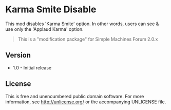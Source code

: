 Karma Smite Disable
===================
This mod disables 'Karma Smite' option. In other words, users can see & use only the 'Applaud Karma' option.

> This is a "modification package" for Simple Machines Forum 2.0.x

Version
-------
* 1.0 - Initial release

License
-------
This is free and unencumbered public domain software. For more information, see <http://unlicense.org/> or the accompanying UNLICENSE file.

